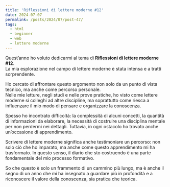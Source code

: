```yaml
---
title: 'Riflessioni di lettere moderne #12'
date: 2024-07-07
permalink: /posts/2024/07/post-47/
tags:
  - html
  - beginner
  - web
  - lettere moderne
---
```


Quest’anno ho voluto dedicarmi al tema di **Riflessioni di lettere moderne #12**.  
La mia esplorazione nel campo di lettere moderne è stata intensa e a tratti sorprendente.  

Ho cercato di affrontare questo argomento non solo da un punto di vista tecnico, ma anche come percorso personale.  
Nelle mie letture, negli studi e nelle prove pratiche, ho visto come lettere moderne si colleghi ad altre discipline, 
ma soprattutto come riesca a influenzare il mio modo di pensare e organizzare la conoscenza.  

Spesso ho incontrato difficoltà: la complessità di alcuni concetti, la quantità di informazioni da elaborare, 
la necessità di costruire una disciplina mentale per non perdermi nei dettagli. Tuttavia, in ogni ostacolo ho trovato anche 
un’occasione di apprendimento.  

Scrivere di lettere moderne significa anche testimoniare un percorso: non solo ciò che ho imparato, ma anche come 
questo apprendimento mi ha trasformato. In questo senso, il diario che sto costruendo è una parte fondamentale 
del mio processo formativo.  

So che questo è solo un frammento di un cammino più lungo, ma è anche il segno di un anno che mi ha insegnato 
a guardare più in profondità e a riconoscere il valore della conoscenza, sia pratica che teorica.

